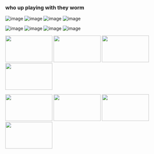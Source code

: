 ### who up playing with they worm <br>
![image](https://cdn.discordapp.com/attachments/979907507298398248/1036298634850992148/droppedblinky.gif)
![image](https://cdn.discordapp.com/attachments/979907507298398248/1036299452715114567/internetloserblinky.gif)
![image](https://cdn.discordapp.com/attachments/979907507298398248/1015660401729486908/boofnhooBlinkieObsession.gif)
![image](https://cdn.discordapp.com/attachments/979907507298398248/1040448139624198205/dangertosocietyBlinkieObsession.gif)<br>

![image](https://cdn.discordapp.com/attachments/979907507298398248/1010967787008696320/blinktastic_smilecuz.gif)
![image](https://cdn.discordapp.com/attachments/979907507298398248/1036303867484323870/Blinkie_143__site_.gif)
![image](https://media.discordapp.net/attachments/979907507298398248/1010967726870761512/blinkylaundry.gif?width=187&height=25)
![image](https://cdn.discordapp.com/attachments/979907507298398248/1010752261225463838/blinktastic_greenbest.gif)<br>

<img src="https://cdn.discordapp.com/attachments/979907507298398248/1047632241699852388/Untitled2078.png" width="148px" height="84px"> <img src="https://cdn.discordapp.com/attachments/979907507298398248/1117266294148976730/eddashdastamp.png" width="148px" height="84px">
<img src="https://cdn.discordapp.com/attachments/979907507298398248/1045761264384753664/macncheese.png" width="148px" height="84px">
<img src="https://cdn.discordapp.com/attachments/979907507298398248/1045760157822488658/ibotherpeople.png" width="148px" height="84px"><br>

<img src="https://images-wixmp-ed30a86b8c4ca887773594c2.wixmp.com/f/b02fee91-fa7b-4a70-8ded-a0383a49642e/d96idbu-833391d2-4a3c-4d7a-bfbe-9e89c6ae6685.gif?token=eyJ0eXAiOiJKV1QiLCJhbGciOiJIUzI1NiJ9.eyJzdWIiOiJ1cm46YXBwOjdlMGQxODg5ODIyNjQzNzNhNWYwZDQxNWVhMGQyNmUwIiwiaXNzIjoidXJuOmFwcDo3ZTBkMTg4OTgyMjY0MzczYTVmMGQ0MTVlYTBkMjZlMCIsIm9iaiI6W1t7InBhdGgiOiJcL2ZcL2IwMmZlZTkxLWZhN2ItNGE3MC04ZGVkLWEwMzgzYTQ5NjQyZVwvZDk2aWRidS04MzMzOTFkMi00YTNjLTRkN2EtYmZiZS05ZTg5YzZhZTY2ODUuZ2lmIn1dXSwiYXVkIjpbInVybjpzZXJ2aWNlOmZpbGUuZG93bmxvYWQiXX0.dkG5-8fn92ijnbBFt9cKP0QKIRKADLrOnSs7BQWYvMM" width="148px" height="84px"> <img src="https://cdn.discordapp.com/attachments/979907507298398248/1049464996934996018/primarina.gif" width="148px" height="84px">
<img src="https://cdn.discordapp.com/attachments/979907507298398248/1049465444081356850/image.png" width="148px" height="84px">
<img src="https://cdn.discordapp.com/attachments/979907507298398248/1117267443866411108/usethunderbolt.png" width="148px" height="84px">
